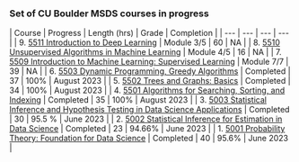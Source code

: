 ### Set of CU Boulder MSDS courses in progress

| Course | Progress | Length (hrs) | Grade | Completion |
| --- | --- | --- | --- |
| 9. [5511 Introduction to Deep Learning](https://www.coursera.org/learn/introduction-to-deep-learning-boulder?specialization=machine-learnin-theory-and-hands-on-practice-with-pythong-cu) | Module 3/5 | 60 | NA | 
| 8. [5510 Unsupervised Algorithms in Machine Learning](https://www.coursera.org/learn/unsupervised-algorithms-in-machine-learning?specialization=machine-learnin-theory-and-hands-on-practice-with-pythong-cu) | Module 4/5 | 16 | NA |
| 7. [5509 Introduction to Machine Learning: Supervised Learning](https://www.coursera.org/learn/introduction-to-machine-learning-supervised-learning) | Module 7/7 | 39 | NA |
| 6. [5503 Dynamic Programming, Greedy Algorithms](https://www.coursera.org/learn/dynamic-programming-greedy-algorithms?specialization=boulder-data-structures-algorithms) | Completed | 37 | 100% | August 2023 |
| 5. [5502 Trees and Graphs: Basics](https://www.coursera.org/learn/trees-graphs-basics?specialization=boulder-data-structures-algorithms) | Completed | 34 | 100% | August 2023 |
| 4. [5501 Algorithms for Searching, Sorting, and Indexing](https://www.coursera.org/learn/algorithms-searching-sorting-indexing?specialization=boulder-data-structures-algorithms) | Completed | 35 | 100% | August 2023 |
| 3. [5003 Statistical Inference and Hypothesis Testing in Data Science Applications](https://www.coursera.org/learn/statistical-inference-and-hypothesis-testing-in-data-science-applications?specialization=statistical-inference-for-data-science-applications) | Completed | 30 | 95.5 % | June 2023 |
| 2. [5002 Statistical Inference for Estimation in Data Science](https://www.coursera.org/learn/statistical-inference-for-estimation-in-data-science?specialization=statistical-inference-for-data-science-applications) | Completed | 23 | 94.66% | June 2023 |
| 1. [5001 Probability Theory: Foundation for Data Science](https://www.coursera.org/learn/probability-theory-foundation-for-data-science#modules) | Completed | 40 | 95.6% | June 2023 |
